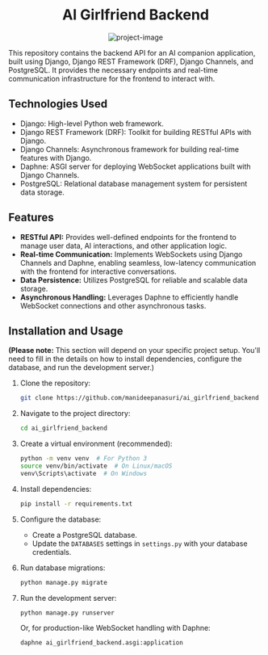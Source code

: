 <h1 align="center" id="title">AI Girlfriend Backend</h1>

<p align="center"><img src="https://socialify.git.ci/manideepanasuri/ai_girlfriend_backend/image?language=1&amp;name=1&amp;owner=1&amp;stargazers=1&amp;theme=Auto" alt="project-image"></p>


This repository contains the backend API for an AI companion application, built using Django, Django REST Framework (DRF), Django Channels, and PostgreSQL. It provides the necessary endpoints and real-time communication infrastructure for the frontend to interact with.

## Technologies Used

*   Django: High-level Python web framework.
*   Django REST Framework (DRF): Toolkit for building RESTful APIs with Django.
*   Django Channels: Asynchronous framework for building real-time features with Django.
*   Daphne: ASGI server for deploying WebSocket applications built with Django Channels.
*   PostgreSQL: Relational database management system for persistent data storage.

## Features

*   **RESTful API:** Provides well-defined endpoints for the frontend to manage user data, AI interactions, and other application logic.
*   **Real-time Communication:** Implements WebSockets using Django Channels and Daphne, enabling seamless, low-latency communication with the frontend for interactive conversations.
*   **Data Persistence:** Utilizes PostgreSQL for reliable and scalable data storage.
*   **Asynchronous Handling:** Leverages Daphne to efficiently handle WebSocket connections and other asynchronous tasks.

## Installation and Usage

**(Please note:** This section will depend on your specific project setup. You'll need to fill in the details on how to install dependencies, configure the database, and run the development server.)

1.  Clone the repository:

    ```bash
    git clone https://github.com/manideepanasuri/ai_girlfriend_backend
    ```

2.  Navigate to the project directory:

    ```bash
    cd ai_girlfriend_backend
    ```

3.  Create a virtual environment (recommended):

    ```bash
    python -m venv venv  # For Python 3
    source venv/bin/activate  # On Linux/macOS
    venv\Scripts\activate  # On Windows
    ```

4.  Install dependencies:

    ```bash
    pip install -r requirements.txt
    ```

5.  Configure the database:

    *   Create a PostgreSQL database.
    *   Update the `DATABASES` settings in `settings.py` with your database credentials.

6.  Run database migrations:

    ```bash
    python manage.py migrate
    ```

7.  Run the development server:

    ```bash
    python manage.py runserver
    ```

    Or, for production-like WebSocket handling with Daphne:

    ```bash
    daphne ai_girlfriend_backend.asgi:application
    ```
